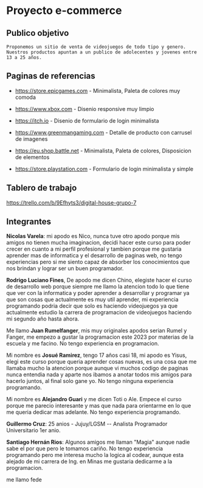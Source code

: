 # Proyecto e-commerce

## Publico objetivo

    Proponemos un sitio de venta de videojuegos de todo tipo y genero.
    Nuestros productos apuntan a un publico de adolecentes y jovenes entre 13 a 25 años.

## Paginas de referencias

- <https://store.epicgames.com> - Minimalista, Paleta de colores muy comoda

- <https://www.xbox.com> - Disenio responsive muy limpio

- <https://itch.io> - Disenio de formulario de login minimalista

- <https://www.greenmangaming.com> - Detalle de producto con carrusel de imagenes

- <https://eu.shop.battle.net> - Minimalista, Paleta de colores, Disposicion de elementos

- <https://store.playstation.com> - Formulario de login minimalista y simple


## Tablero de trabajo

https://trello.com/b/9Efhyts3/digital-house-grupo-7

## Integrantes

**Nicolas Varela**: mi apodo es Nico, nunca tuve otro apodo porque mis amigos no tienen mucha imaginacion, decidi hacer este curso para poder crecer en cuanto a mi perfil profesional y tambien porque me gustaria aprender mas de informatica y el desarrollo de paginas web, no tengo experiencias pero si me siento capaz de absorber los conocimientos que nos brindan y lograr ser un buen programador.

**Rodrigo Luciano Fines**, De apodo me dicen Chino, elegiste hacer el curso de desarrollo web porque siempre me llamo la atencion todo lo que tiene que ver con la informatica y poder aprender a desarrollar y programar ya que son cosas que actualmente es muy util aprender, mi experiencia programando podria decir que solo es haciendo videojuegos ya que actualmente estudio la carrera de programacion de videojuegos haciendo mi segundo año hasta ahora.

Me llamo **Juan Rumelfanger**, mis muy originales apodos serian Rumel y Fanger, me empezo a gustar la programacion este 2023 por materias de la escuela y me facino. No tengo experiencia en programacion.

Mi nombre es **Josué Ramirez**, tengo 17 años casi 18, mi apodo es Yisus, elegi este curso porque queria aprender cosas nuevas, es una cosa que me llamaba mucho la atencion porque aunque vi muchos codigo de paginas nunca entendia nada y aparte nos ibamos a anotar todos mis amigos para hacerlo juntos, al final solo gane yo. No tengo ninguna experiencia programando.

Mi nombre es **Alejandro Guari** y me dicen Toti o Ale. Empece el curso porque me parecio interesante y mas que nada para orientarme en lo que me queria dedicar mas adelante. No tengo experiencia programando.

**Guillermo Cruz**: 25 anios - Jujuy/LGSM -- Analista Programador Universitario 1er anio.

**Santiago Hernán Rios**: Algunos amigos me llaman "Magia" aunque nadie sabe el por que pero le tomamos cariño. No tengo experiencia programando pero me interesa mucho la logica al codear, aunque esta alejado de mi carrera de Ing. en Minas me gustaria dedicarme a la programacion.

me llamo fede
